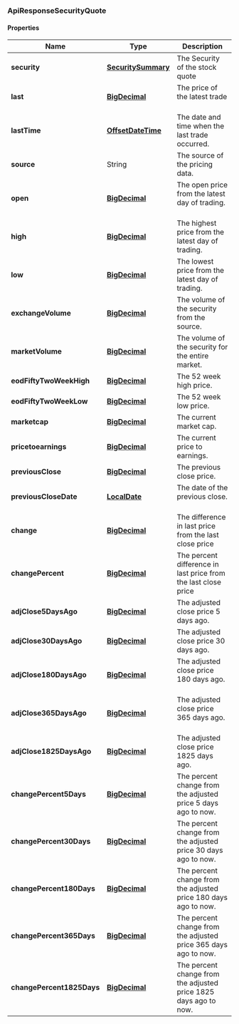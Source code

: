 
[//]: # (CLASS:ApiResponseSecurityQuote)

[//]: # (KIND:object)

### ApiResponseSecurityQuote

#### Properties

[//]: # (START_DEFINITION)

Name | Type | Description
------------ | ------------- | -------------
**security** | [**SecuritySummary**](SecuritySummary.md) | The Security of the stock quote &nbsp;
**last** | [**BigDecimal**](BigDecimal.md) | The price of the latest trade &nbsp;
**lastTime** | [**OffsetDateTime**](OffsetDateTime.md) | The date and time when the last trade occurred. &nbsp;
**source** | String | The source of the pricing data. &nbsp;
**open** | [**BigDecimal**](BigDecimal.md) | The open price from the latest day of trading. &nbsp;
**high** | [**BigDecimal**](BigDecimal.md) | The highest price from the latest day of trading. &nbsp;
**low** | [**BigDecimal**](BigDecimal.md) | The lowest price from the latest day of trading. &nbsp;
**exchangeVolume** | [**BigDecimal**](BigDecimal.md) | The volume of the security from the source. &nbsp;
**marketVolume** | [**BigDecimal**](BigDecimal.md) | The volume of the security for the entire market. &nbsp;
**eodFiftyTwoWeekHigh** | [**BigDecimal**](BigDecimal.md) | The 52 week high price. &nbsp;
**eodFiftyTwoWeekLow** | [**BigDecimal**](BigDecimal.md) | The 52 week low price. &nbsp;
**marketcap** | [**BigDecimal**](BigDecimal.md) | The current market cap. &nbsp;
**pricetoearnings** | [**BigDecimal**](BigDecimal.md) | The current price to earnings. &nbsp;
**previousClose** | [**BigDecimal**](BigDecimal.md) | The previous close price. &nbsp;
**previousCloseDate** | [**LocalDate**](LocalDate.md) | The date of the previous close. &nbsp;
**change** | [**BigDecimal**](BigDecimal.md) | The difference in last price from the last close price &nbsp;
**changePercent** | [**BigDecimal**](BigDecimal.md) | The percent difference in last price from the last close price &nbsp;
**adjClose5DaysAgo** | [**BigDecimal**](BigDecimal.md) | The adjusted close price 5 days ago. &nbsp;
**adjClose30DaysAgo** | [**BigDecimal**](BigDecimal.md) | The adjusted close price 30 days ago. &nbsp;
**adjClose180DaysAgo** | [**BigDecimal**](BigDecimal.md) | The adjusted close price 180 days ago. &nbsp;
**adjClose365DaysAgo** | [**BigDecimal**](BigDecimal.md) | The adjusted close price 365 days ago. &nbsp;
**adjClose1825DaysAgo** | [**BigDecimal**](BigDecimal.md) | The adjusted close price 1825 days ago. &nbsp;
**changePercent5Days** | [**BigDecimal**](BigDecimal.md) | The percent change from the adjusted price 5 days ago to now. &nbsp;
**changePercent30Days** | [**BigDecimal**](BigDecimal.md) | The percent change from the adjusted price 30 days ago to now. &nbsp;
**changePercent180Days** | [**BigDecimal**](BigDecimal.md) | The percent change from the adjusted price 180 days ago to now. &nbsp;
**changePercent365Days** | [**BigDecimal**](BigDecimal.md) | The percent change from the adjusted price 365 days ago to now. &nbsp;
**changePercent1825Days** | [**BigDecimal**](BigDecimal.md) | The percent change from the adjusted price 1825 days ago to now. &nbsp;

[//]: # (END_DEFINITION)


[//]: # (CONTAINED_CLASS:SecuritySummary)


[//]: # (CONTAINED_CLASS:BigDecimal)


[//]: # (CONTAINED_CLASS:OffsetDateTime)


[//]: # (CONTAINED_CLASS:BigDecimal)


[//]: # (CONTAINED_CLASS:BigDecimal)


[//]: # (CONTAINED_CLASS:BigDecimal)


[//]: # (CONTAINED_CLASS:BigDecimal)


[//]: # (CONTAINED_CLASS:BigDecimal)


[//]: # (CONTAINED_CLASS:BigDecimal)


[//]: # (CONTAINED_CLASS:BigDecimal)


[//]: # (CONTAINED_CLASS:BigDecimal)


[//]: # (CONTAINED_CLASS:BigDecimal)


[//]: # (CONTAINED_CLASS:BigDecimal)


[//]: # (CONTAINED_CLASS:LocalDate)


[//]: # (CONTAINED_CLASS:BigDecimal)


[//]: # (CONTAINED_CLASS:BigDecimal)


[//]: # (CONTAINED_CLASS:BigDecimal)


[//]: # (CONTAINED_CLASS:BigDecimal)


[//]: # (CONTAINED_CLASS:BigDecimal)


[//]: # (CONTAINED_CLASS:BigDecimal)


[//]: # (CONTAINED_CLASS:BigDecimal)


[//]: # (CONTAINED_CLASS:BigDecimal)


[//]: # (CONTAINED_CLASS:BigDecimal)


[//]: # (CONTAINED_CLASS:BigDecimal)


[//]: # (CONTAINED_CLASS:BigDecimal)


[//]: # (CONTAINED_CLASS:BigDecimal)





